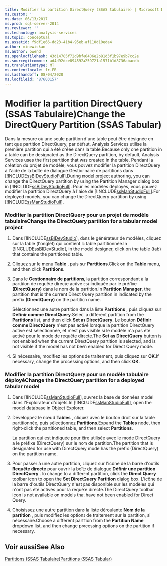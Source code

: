 ```yaml
---
title: Modifier la partition DirectQuery (SSAS tabulaire) | Microsoft Docs
ms.custom: ''
ms.date: 06/13/2017
ms.prod: sql-server-2014
ms.reviewer: ''
ms.technology: analysis-services
ms.topic: conceptual
ms.assetid: f9df1e66-dd23-41b4-95eb-af110d10eda4
author: minewiskan
ms.author: owend
ms.openlocfilehash: 43d14785f72d9bfe6406e2b81d3f1b97e9b7cc2e
ms.sourcegitcommit: ad4d92dce894592a259721a1571b1d8736abacdb
ms.translationtype: MT
ms.contentlocale: fr-FR
ms.lasthandoff: 08/04/2020
ms.locfileid: "87603157"
---
```

# <a name="change-the-directquery-partition-ssas-tabular"></a><span data-ttu-id="3aaee-102">Modifier la partition DirectQuery (SSAS Tabulaire)</span><span class="sxs-lookup"><span data-stu-id="3aaee-102">Change the DirectQuery Partition (SSAS Tabular)</span></span>
  <span data-ttu-id="3aaee-103">Dans la mesure où une seule partition d'une table peut être désignée en tant que partition DirectQuery, par défaut, Analysis Services utilise la première partition qui a été créée dans la table.</span><span class="sxs-lookup"><span data-stu-id="3aaee-103">Because only one partition in a table can be designated as the DirectQuery partition, by default, Analysis Services uses the first partition that was created in the table.</span></span> <span data-ttu-id="3aaee-104">Pendant la création du projet de modèle, vous pouvez modifier la partition DirectQuery à l'aide de la boîte de dialogue Gestionnaire de partitions dans [!INCLUDE[ssBIDevStudioFull](../includes/ssbidevstudiofull-md.md)].</span><span class="sxs-lookup"><span data-stu-id="3aaee-104">During model project authoring, you can change the DirectQuery partition by using the Partition Manager dialog box in [!INCLUDE[ssBIDevStudioFull](../includes/ssbidevstudiofull-md.md)].</span></span> <span data-ttu-id="3aaee-105">Pour les modèles déployés, vous pouvez modifier la partition DirectQuery à l'aide de [!INCLUDE[ssManStudioFull](../includes/ssmanstudiofull-md.md)].</span><span class="sxs-lookup"><span data-stu-id="3aaee-105">For deployed models, you can change the DirectQuery partition by using [!INCLUDE[ssManStudioFull](../includes/ssmanstudiofull-md.md)].</span></span>  
  
### <a name="change-the-directquery-partition-for-a-tabular-model-project"></a><span data-ttu-id="3aaee-106">Modifier la partition DirectQuery pour un projet de modèle tabulaire</span><span class="sxs-lookup"><span data-stu-id="3aaee-106">Change the DirectQuery partition for a tabular model project</span></span>  
  
1.  <span data-ttu-id="3aaee-107">Dans [!INCLUDE[ssBIDevStudio](../includes/ssbidevstudio-md.md)], dans le générateur de modèles, cliquez sur la table (l'onglet) qui contient la table partitionnée.</span><span class="sxs-lookup"><span data-stu-id="3aaee-107">In [!INCLUDE[ssBIDevStudio](../includes/ssbidevstudio-md.md)], in the model designer, click on the table (tab) that contains the partitioned table.</span></span>  
  
2.  <span data-ttu-id="3aaee-108">Cliquez sur le menu **Table** , puis sur **Partitions**.</span><span class="sxs-lookup"><span data-stu-id="3aaee-108">Click on the **Table** menu, and then click **Partitions**.</span></span>  
  
3.  <span data-ttu-id="3aaee-109">Dans le **Gestionnaire de partitions**, la partition correspondant à la partition de requête directe active est indiquée par le préfixe **(DirectQuery)** dans le nom de la partition.</span><span class="sxs-lookup"><span data-stu-id="3aaee-109">In **Partition Manager**, the partition that is the current Direct Query partition in indicated by the prefix **(DirectQuery)** on the partition name.</span></span>  
  
     <span data-ttu-id="3aaee-110">Sélectionnez une autre partition dans la liste **Partitions** , puis cliquez sur **Définir comme DirectQuery**.</span><span class="sxs-lookup"><span data-stu-id="3aaee-110">Select a different partition from the **Partitions** list, and then click **Set as DirectQuery**.</span></span> <span data-ttu-id="3aaee-111">Le bouton **Définir comme DirectQuery** n'est pas activé lorsque la partition DirectQuery active est sélectionnée, et n'est pas visible si le modèle n'a pas été activé pour le mode de requête directe.</span><span class="sxs-lookup"><span data-stu-id="3aaee-111">The **Set as DirectQuery** button is not enabled when the current DirectQuery partition is selected, and is not visible if the model has not been enabled for Direct Query mode.</span></span>  
  
4.  <span data-ttu-id="3aaee-112">Si nécessaire, modifiez les options de traitement, puis cliquez sur **OK**.</span><span class="sxs-lookup"><span data-stu-id="3aaee-112">If necessary, change the processing options, and then click **OK**.</span></span>  
  
### <a name="change-the-directquery-partition-for-a-deployed-tabular-model"></a><span data-ttu-id="3aaee-113">Modifier la partition DirectQuery pour un modèle tabulaire déployé</span><span class="sxs-lookup"><span data-stu-id="3aaee-113">Change the DirectQuery partition for a deployed tabular model</span></span>  
  
1.  <span data-ttu-id="3aaee-114">Dans [!INCLUDE[ssManStudioFull](../includes/ssmanstudiofull-md.md)], ouvrez la base de données model dans l'Explorateur d'objets.</span><span class="sxs-lookup"><span data-stu-id="3aaee-114">In [!INCLUDE[ssManStudioFull](../includes/ssmanstudiofull-md.md)], open the model database in Object Explorer.</span></span>  
  
2.  <span data-ttu-id="3aaee-115">Développez le nœud **Tables** , cliquez avec le bouton droit sur la table partitionnée, puis sélectionnez **Partitions**.</span><span class="sxs-lookup"><span data-stu-id="3aaee-115">Expand the **Tables** node, then right-click the partitioned table, and then select **Partitions**.</span></span>  
  
     <span data-ttu-id="3aaee-116">La partition qui est indiquée pour être utilisée avec le mode DirectQuery a le préfixe (DirectQuery) sur le nom de partition.</span><span class="sxs-lookup"><span data-stu-id="3aaee-116">The partition that is designated for use with DirectQuery mode has the prefix (DirectQuery) on the partition name.</span></span>  
  
3.  <span data-ttu-id="3aaee-117">Pour passer à une autre partition, cliquez sur l'icône de la barre d'outils **Requête directe** pour ouvrir la boîte de dialogue **Définir une partition DirectQuery** .</span><span class="sxs-lookup"><span data-stu-id="3aaee-117">To change to a different partition, click the **Direct Query** toolbar icon to open the **Set DirectQuery Partition** dialog box.</span></span> <span data-ttu-id="3aaee-118">L'icône de la barre d'outils DirectQuery n'est pas disponible sur les modèles qui n'ont pas été activés pour la requête directe.</span><span class="sxs-lookup"><span data-stu-id="3aaee-118">The DirectQuery toolbar icon is not available on models that have not been enabled for Direct Query.</span></span>  
  
4.  <span data-ttu-id="3aaee-119">Choisissez une autre partition dans la liste déroulante **Nom de la partition** , puis modifiez les options de traitement sur la partition, si nécessaire.</span><span class="sxs-lookup"><span data-stu-id="3aaee-119">Choose a different partition from the **Partition Name** dropdown list, and then change processing options on the partition if necessary.</span></span>  
  
## <a name="see-also"></a><span data-ttu-id="3aaee-120">Voir aussi</span><span class="sxs-lookup"><span data-stu-id="3aaee-120">See Also</span></span>  
 [<span data-ttu-id="3aaee-121">Partitions &#40;SSAS Tabulaire&#41;</span><span class="sxs-lookup"><span data-stu-id="3aaee-121">Partitions &#40;SSAS Tabular&#41;</span></span>](tabular-models/partitions-ssas-tabular.md)  
  
  
